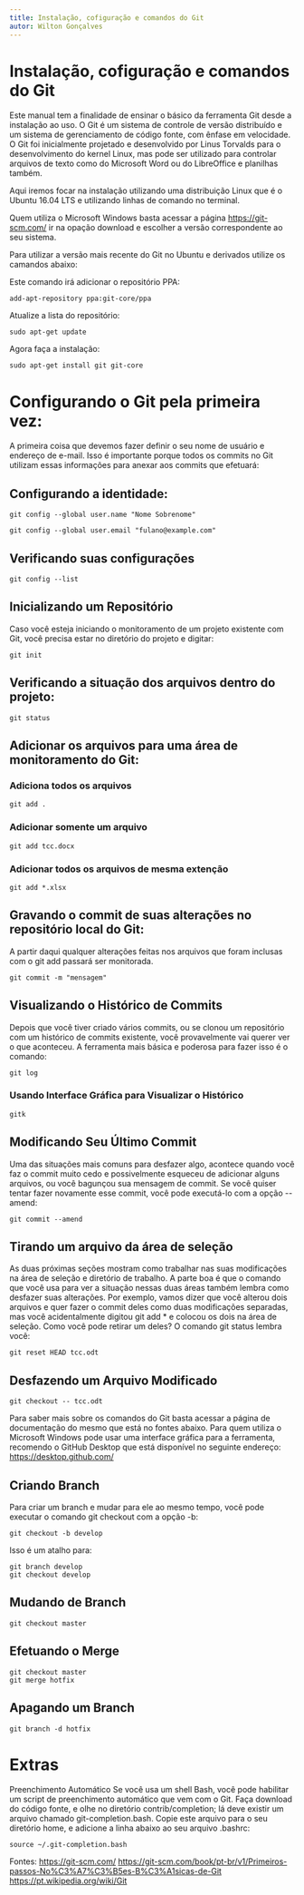 ```yaml
---
title: Instalação, cofiguração e comandos do Git
autor: Wilton Gonçalves
---
```


# Instalação, cofiguração e comandos do Git

Este manual tem a finalidade de ensinar o básico da ferramenta Git desde a instalação ao uso.
O Git é um sistema de controle de versão distribuído e um sistema de gerenciamento de código fonte, com ênfase em velocidade. O Git foi inicialmente projetado e desenvolvido por Linus Torvalds para o desenvolvimento do kernel Linux, mas pode ser utilizado para controlar arquivos de texto como do Microsoft Word ou do LibreOffice e planilhas também.

Aqui iremos focar na instalação utilizando uma distribuição Linux que é o Ubuntu 16.04 LTS e utilizando linhas de comando no terminal.

Quem utiliza o Microsoft Windows basta acessar a página https://git-scm.com/ ir na opação download e escolher a versão correspondente ao seu sistema.

Para utilizar a versão mais recente do Git no Ubuntu e derivados utilize os camandos abaixo:

Este comando irá adicionar o repositório PPA:
```
add-apt-repository ppa:git-core/ppa
```

Atualize a lista do repositório:
```
sudo apt-get update
```

Agora faça a instalação:
```
sudo apt-get install git git-core
```

# Configurando o Git pela primeira vez:

A primeira coisa que devemos fazer definir o seu nome de usuário e endereço de e-mail. Isso é importante porque todos os commits no Git utilizam essas informações para anexar aos commits que efetuará:


## Configurando a identidade:
```
git config --global user.name "Nome Sobrenome"
```

```
git config --global user.email "fulano@example.com"
```

## Verificando suas configurações

```
git config --list
```

## Inicializando um Repositório
Caso você esteja iniciando o monitoramento de um projeto existente com Git, você precisa estar no diretório do projeto e digitar:

```
git init
```
## Verificando a situação dos arquivos dentro do projeto:

```
git status
```
## Adicionar os arquivos para uma área de monitoramento do Git:

### Adiciona todos os arquivos
```
git add .
```

### Adicionar somente um arquivo
```
git add tcc.docx
```

### Adicionar todos os arquivos de mesma extenção
```
git add *.xlsx
```

## Gravando o commit de suas alterações no repositório local do Git:

A partir daqui qualquer alterações feitas nos arquivos que foram inclusas com o git add passará ser monitorada.

```
git commit -m "mensagem"
```

## Visualizando o Histórico de Commits

Depois que você tiver criado vários commits, ou se clonou um repositório com um histórico de commits existente, você provavelmente vai querer ver o que aconteceu. A ferramenta mais básica e poderosa para fazer isso é o comando:

```
git log
```

### Usando Interface Gráfica para Visualizar o Histórico

```
gitk
```

## Modificando Seu Último Commit

Uma das situações mais comuns para desfazer algo, acontece quando você faz o commit muito cedo e possivelmente esqueceu de adicionar alguns arquivos, ou você bagunçou sua mensagem de commit. Se você quiser tentar fazer novamente esse commit, você pode executá-lo com a opção --amend:

```
git commit --amend
```

## Tirando um arquivo da área de seleção

As duas próximas seções mostram como trabalhar nas suas modificações na área de seleção e diretório de trabalho. A parte boa é que o comando que você usa para ver a situação nessas duas áreas também lembra como desfazer suas alterações. Por exemplo, vamos dizer que você alterou dois arquivos e quer fazer o commit deles como duas modificações separadas, mas você acidentalmente digitou git add * e colocou os dois na área de seleção. Como você pode retirar um deles? O comando git status lembra você:

```
git reset HEAD tcc.odt
```

## Desfazendo um Arquivo Modificado

```
git checkout -- tcc.odt
```

Para saber mais sobre os comandos do Git basta acessar a página de documentação do mesmo que está no fontes abaixo. Para quem utiliza o Microsoft Windows pode usar uma interface gráfica para a ferramenta, recomendo o GitHub Desktop que está disponível no seguinte endereço: https://desktop.github.com/

## Criando Branch
Para criar um branch e mudar para ele ao mesmo tempo, você pode executar o comando git checkout com a opção -b:

```
git checkout -b develop
```
Isso é um atalho para:

```
git branch develop
git checkout develop
```


## Mudando de Branch

```
git checkout master
```
## Efetuando o Merge

```
git checkout master
git merge hotfix
```
## Apagando um Branch

```
git branch -d hotfix
```

# Extras

Preenchimento Automático
Se você usa um shell Bash, você pode habilitar um script de preenchimento automático que vem com o Git. Faça download do código fonte, e olhe no diretório contrib/completion; lá deve existir um arquivo chamado git-completion.bash. Copie este arquivo para o seu diretório home, e adicione a linha abaixo ao seu arquivo .bashrc:

```
source ~/.git-completion.bash
```

Fontes:
https://git-scm.com/
https://git-scm.com/book/pt-br/v1/Primeiros-passos-No%C3%A7%C3%B5es-B%C3%A1sicas-de-Git
https://pt.wikipedia.org/wiki/Git
